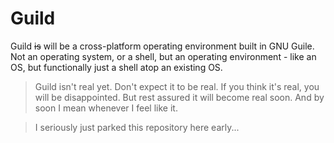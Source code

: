 # Guild

Guild ~~is~~ will be a cross-platform operating environment built in GNU Guile. Not an operating system, or a shell, but an operating environment - like an OS, but functionally just a shell atop an existing OS.

> Guild isn't real yet. Don't expect it to be real. If you think it's real, you will be disappointed. But rest assured it will become real soon. And by soon I mean whenever I feel like it.

> I seriously just parked this repository here early...
